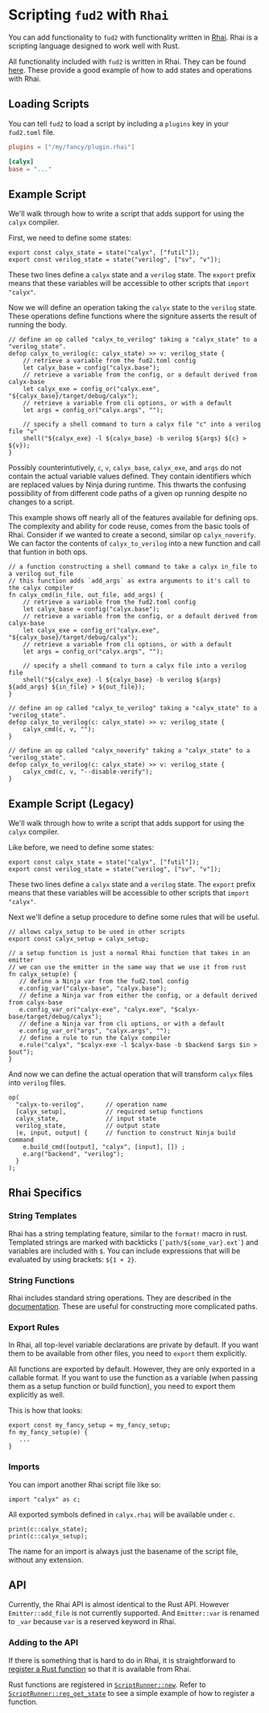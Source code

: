 # Scripting `fud2` with `Rhai`

You can add functionality to `fud2` with functionality written in [Rhai][rhai]. Rhai is a scripting language designed to work well with Rust.

All functionality included with `fud2` is written in Rhai. They can be found [here][fud2-scripts]. These provide a good example of how to add states and operations with Rhai. 

## Loading Scripts

You can tell `fud2` to load a script by including a `plugins` key in your `fud2.toml` file.

```toml
plugins = ["/my/fancy/plugin.rhai"]

[calyx]
base = "..."
```

## Example Script

We'll walk through how to write a script that adds support for using the `calyx` compiler.

First, we need to define some states:

```rust,ignore
export const calyx_state = state("calyx", ["futil"]);
export const verilog_state = state("verilog", ["sv", "v"]);
```

These two lines define a `calyx` state and a `verilog` state. The `export` prefix means that these variables will be accessible to other scripts that `import "calyx"`.

Now we will define an operation taking the `calyx` state to the `verilog` state. These operations define functions where the signiture asserts the result of running the body.

```rust,ignore
// define an op called "calyx_to_verilog" taking a "calyx_state" to a "verilog_state".
defop calyx_to_verilog(c: calyx_state) >> v: verilog_state {
    // retrieve a variable from the fud2.toml config
    let calyx_base = config("calyx.base");
    // retrieve a variable from the config, or a default derived from calyx-base
    let calyx_exe = config_or("calyx.exe", "${calyx_base}/target/debug/calyx");
    // retrieve a variable from cli options, or with a default
    let args = config_or("calyx.args", "");

    // specify a shell command to turn a calyx file "c" into a verilog file "v"
    shell("${calyx_exe} -l ${calyx_base} -b verilog ${args} ${c} > ${v});
}
```

Possibly counterintutively, `c`, `v`, `calyx_base`, `calyx_exe`, and `args` do not contain the actual variable values defined. They contain identifiers which are replaced values by Ninja during runtime. This thwarts the confusing possibility of from different code paths of a given op running despite no changes to a script.

This example shows off nearly all of the features available for defining ops. The complexity and ability for code reuse, comes from the basic tools of Rhai. Consider if we wanted to create a second, similar op `calyx_noverify`. We can factor the contents of `calyx_to_verilog` into a new function and call that funtion in both ops.

```
// a function constructing a shell command to take a calyx in_file to a verilog out_file
// this function adds `add_args` as extra arguments to it's call to the calyx compiler
fn calyx_cmd(in_file, out_file, add_args) {
    // retrieve a variable from the fud2.toml config
    let calyx_base = config("calyx.base");
    // retrieve a variable from the config, or a default derived from calyx-base
    let calyx_exe = config_or("calyx.exe", "${calyx_base}/target/debug/calyx");
    // retrieve a variable from cli options, or with a default
    let args = config_or("calyx.args", "");

    // specify a shell command to turn a calyx file into a verilog file
    shell("${calyx_exe} -l ${calyx_base} -b verilog ${args} ${add_args} ${in_file} > ${out_file});
}

// define an op called "calyx_to_verilog" taking a "calyx_state" to a "verilog_state".
defop calyx_to_verilog(c: calyx_state) >> v: verilog_state {
    calyx_cmd(c, v, "");
}

// define an op called "calyx_noverify" taking a "calyx_state" to a "verilog_state".
defop calyx_to_verilog(c: calyx_state) >> v: verilog_state {
    calyx_cmd(c, v, "--disable-verify");
}
```

## Example Script (Legacy)

We'll walk through how to write a script that adds support for using the `calyx` compiler.

Like before, we need to define some states:

```rust,ignore
export const calyx_state = state("calyx", ["futil"]);
export const verilog_state = state("verilog", ["sv", "v"]);
```

These two lines define a `calyx` state and a `verilog` state. The `export` prefix means that these variables will be accessible to other scripts that `import "calyx"`.

Next we'll define a setup procedure to define some rules that will be useful.

```rust,ignore
// allows calyx_setup to be used in other scripts
export const calyx_setup = calyx_setup;

// a setup function is just a normal Rhai function that takes in an emitter
// we can use the emitter in the same way that we use it from rust
fn calyx_setup(e) {
   // define a Ninja var from the fud2.toml config
   e.config_var("calyx-base", "calyx.base");
   // define a Ninja var from either the config, or a default derived from calyx-base
   e.config_var_or("calyx-exe", "calyx.exe", "$calyx-base/target/debug/calyx");
   // define a Ninja var from cli options, or with a default
   e.config_var_or("args", "calyx.args", "");
   // define a rule to run the Calyx compiler
   e.rule("calyx", "$calyx-exe -l $calyx-base -b $backend $args $in > $out");
}
```

And now we can define the actual operation that will transform `calyx` files into `verilog` files.

```rust,ignore
op(
  "calyx-to-verilog",      // operation name
  [calyx_setup],           // required setup functions
  calyx_state,             // input state
  verilog_state,           // output state
  |e, input, output| {     // function to construct Ninja build command
    e.build_cmd([output], "calyx", [input], []) ;
    e.arg("backend", "verilog");
  }
);
```

## Rhai Specifics

### String Templates

Rhai has a string templating feature, similar to the `format!` macro in rust. Templated strings are marked with backticks (`` `path/${some_var}.ext` ``) and variables are included with `$`. You can include expressions that will be evaluated by using brackets: `${1 + 2}`.

### String Functions

Rhai includes standard string operations. They are described in the [documentation][rhai-strings]. These are useful for constructing more complicated paths.

### Export Rules

In Rhai, all top-level variable declarations are private by default. If you want them to be available from other files, you need to `export` them explicitly.

All functions are exported by default. However, they are only exported in a callable format. If you want to use the function as a variable (when passing them as a setup function or build function), you need to export them explicitly as well.

This is how that looks:
```rust,ignore
export const my_fancy_setup = my_fancy_setup;
fn my_fancy_setup(e) {
   ...
}
```

### Imports

You can import another Rhai script file like so:

```rust,ignore
import "calyx" as c;
```

All exported symbols defined in `calyx.rhai` will be available under `c`.

```rust,ignore
print(c::calyx_state);
print(c::calyx_setup);
```

<div class="warning">

The name for an import is always just the basename of the script file, without any extension.

</div>

## API

Currently, the Rhai API is almost identical to the Rust API. However `Emitter::add_file` is not currently supported. And `Emitter::var` is renamed to `_var` because `var` is a reserved keyword in Rhai.

### Adding to the API

If there is something that is hard to do in Rhai, it is straightforward to [register a Rust function][rhai-rust-fn] so that it is available from Rhai.

Rust functions are registered in [`ScriptRunner::new`][fud-core-scriptrunner]. Refer to [`ScriptRunner::reg_get_state`][fud-core-reg_get_state] to see a simple example of how to register a function.

[rhai]: https://rhai.rs/book/index.html
[rhai-strings]: https://rhai.rs/book/ref/string-fn.html?highlight=String#standard-string-functions
[rhai-rust-fn]: https://rhai.rs/book/rust/functions.html
[fud2-scripts]: https://github.com/calyxir/calyx/tree/main/fud2/scripts
[fud-core-scriptrunner]: https://github.com/calyxir/calyx/blob/6f895a1353020ce254860c3aa0fcfa2ba1abf4c4/fud2/fud-core/src/script/plugin.rs#L68
[fud-core-reg_get_state]: https://github.com/calyxir/calyx/blob/6f895a1353020ce254860c3aa0fcfa2ba1abf4c4/fud2/fud-core/src/script/plugin.rs#L152
